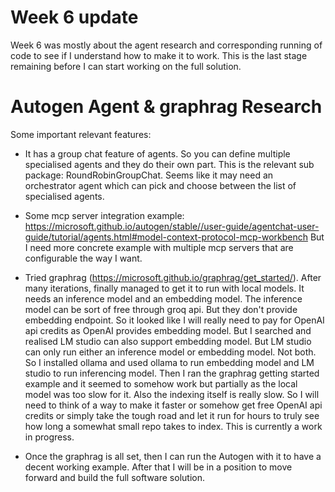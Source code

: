 # Week 6 update

Week 6 was mostly about the agent research and corresponding running of code to see if I understand how to make it to work. This is the last stage remaining before I can start working on the full solution. 

# Autogen Agent & graphrag Research

Some important relevant features:

- It has a group chat feature of agents. So you can define multiple specialised agents and they do their own part. This is the relevant sub package: RoundRobinGroupChat. Seems like it may need an orchestrator agent which can pick and choose between the list of specialised agents. 

- Some mcp server integration example: https://microsoft.github.io/autogen/stable//user-guide/agentchat-user-guide/tutorial/agents.html#model-context-protocol-mcp-workbench 
But I need more concrete example with multiple mcp servers that are configurable the way I want. 

- Tried graphrag (https://microsoft.github.io/graphrag/get_started/). After many iterations, finally managed to get it to run with local models. 
It needs an inference model and an embedding model. The inference model can be sort of free through groq api. But they don't provide embedding endpoint. So it looked like I will really need to pay for OpenAI api credits as OpenAI provides embedding model. But I searched and realised LM studio can also support embedding model. But LM studio can only run either an inference model or embedding model. Not both. So I installed ollama and used ollama to run embedding model and LM studio to run inferencing model. Then I ran the graphrag getting started example and it seemed to somehow work but partially as the local model was too slow for it. Also the indexing itself is really slow. So I will need to think of a way to make it faster or somehow get free OpenAI api credits or simply take the tough road and let it run for hours to truly see how long a somewhat small repo takes to index. This is currently a work in progress. 

- Once the graphrag is all set, then I can run the Autogen with it to have a decent working example. After that I will be in a position to move forward and build the full software solution. 
